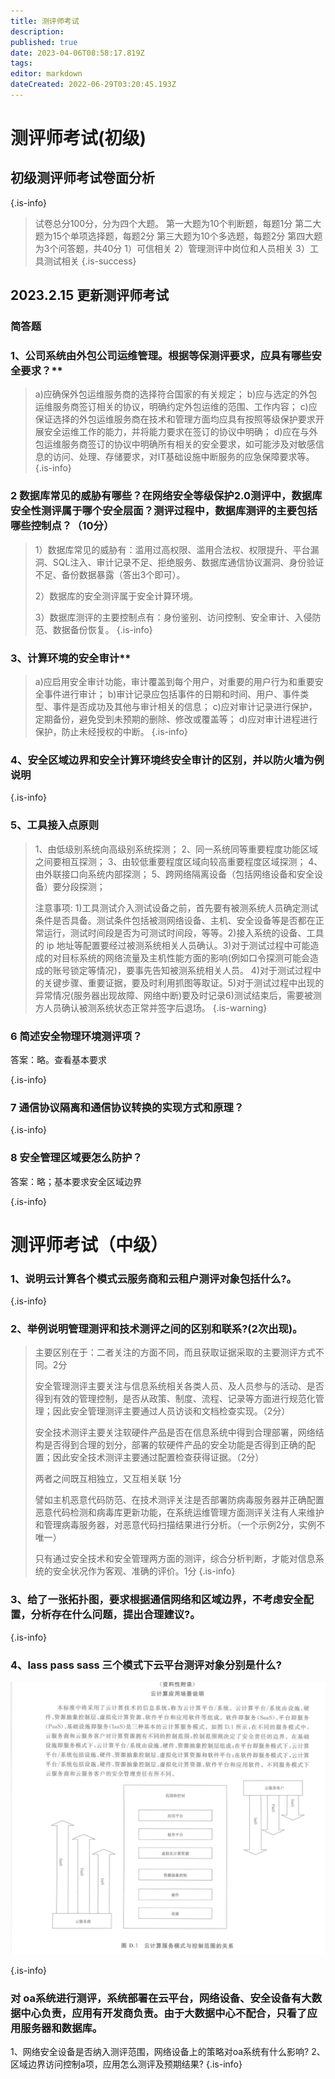 ```yaml
---
title: 测评师考试
description: 
published: true
date: 2023-04-06T08:58:17.819Z
tags: 
editor: markdown
dateCreated: 2022-06-29T03:20:45.193Z
---
```


# 测评师考试(初级)
## 初级测评师考试卷面分析
{.is-info}

>  试卷总分100分，分为四个大题。
第一大题为10个判断题，每题1分
第二大题为15个单项选择题，每题2分
第三大题为10个多选题，每题2分
第四大题为3个问答题，共40分
1）可信相关
2）管理测评中岗位和人员相关
3）工具测试相关
{.is-success}



## 2023.2.15 更新测评师考试
### 简答题 
### 1、公司系统由外包公司运维管理。根据等保测评要求，应具有哪些安全要求？**
>
>a)应确保外包运维服务商的选择符合国家的有关规定；
b)应与选定的外包运维服务商签订相关的协议，明确约定外包运维的范围、工作内容；
c)应保证选择的外包运维服务商在技术和管理方面均应具有按照等级保护要求开展安全运维工作的能力，并将能力要求在签订的协议中明确；
d)应在与外包运维服务商签订的协议中明确所有相关的安全要求，如可能涉及对敏感信息的访问、处理、存储要求，对IT基础设施中断服务的应急保障要求等。
{.is-info}



### 2 数据库常见的威胁有哪些？在网络安全等级保护2.0测评中，数据库安全性测评属于哪个安全层面？测评过程中，数据库测评的主要包括哪些控制点？（10分）
> 1）数据库常见的威胁有：滥用过高权限、滥用合法权、权限提升、平台漏洞、SQL注入、审计记录不足、拒绝服务、数据库通信协议漏洞、身份验证不足、备份数据暴露（答出3个即可）。
> 
> 2）数据库的安全测评属于安全计算环境。
> 
> 3）数据库测评的主要控制点有：身份鉴别、访问控制、安全审计、入侵防范、数据备份恢复。
> {.is-info}



### 3、计算环境的安全审计**
>a)应启用安全审计功能，审计覆盖到每个用户，对重要的用户行为和重要安全事件进行审计；
b)审计记录应包括事件的日期和时间、用户、事件类型、事件是否成功及其他与审计相关的信息；
c)应对审计记录进行保护，定期备份，避免受到未预期的删除、修改或覆盖等；
d)应对审计进程进行保护，防止未经授权的中断。
{.is-info}

### 4、安全区域边界和安全计算环境终安全审计的区别，并以防火墙为例说明


{.is-info}

### 5、工具接入点原则
>1、由低级别系统向高级别系统探测；
2、同一系统同等重要程度功能区域之间要相互探测；
3、由较低重要程度区域向较高重要程度区域探测；
4、由外联接口向系统内部探测；
5、跨网络隔离设备（包括网络设备和安全设备）要分段探测；
>
>注意事项:
1)工具测试介入测试设备之前，首先要有被测系统人员确定测试条件是否具备。测试条件包括被测网络设备、主机、安全设备等是否都在正常运行，测试时间段是否为可测试时间段，等等。2)接入系统的设备、工具的 ip 地址等配置要经过被测系统相关人员确认。3)对于测试过程中可能造成的对目标系统的网络流量及主机性能方面的影响(例如口令探测可能会造成的账号锁定等情况)，要事先告知被测系统相关人员。
4)对于测试过程中的关键步骤、重要证据，要及时利用抓图等取证。5)对于测试过程中出现的异常情况(服务器出现故障、网络中断)要及时记录6)测试结束后，需要被测方人员确认被测系统状态正常并签字后退场。
> {.is-warning}


 ### 6 简述安全物理环境测评项？
 答案：略。查看基本要求
 
{.is-info}

### 7 通信协议隔离和通信协议转换的实现方式和原理？

{.is-info}

### 8 安全管理区域要怎么防护？
答案：略；基本要求安全区域边界

{.is-info}
# **测评师考试（中级）**

### 1、说明云计算各个模式云服务商和云租户测评对象包括什么?。
{.is-info}


### 2、举例说明管理测评和技术测评之间的区别和联系?(2次出现)。
> 	
> 主要区别在于：二者关注的方面不同，而且获取证据采取的主要测评方式不同。2分
> 
> 安全管理测评主要关注与信息系统相关各类人员、及人员参与的活动、是否得到有效的管理控制，是否从政策、制度、流程、记录等方面进行规范化管理；因此安全管理测评主要通过人员访谈和文档检查实现。（2分）
> 
> 安全技术测评主要关注软硬件产品是否在信息系统中得到合理部署，网络结构是否得到合理的划分，部署的软硬件产品的安全功能是否得到正确的配置；因此安全技术测评主要通过配置检查获得证据。（2分）
> 
> 两者之间既互相独立，又互相关联   1分
> 
> 譬如主机恶意代码防范、在技术测评关注是否部署防病毒服务器并正确配置恶意代码检测和病毒库更新功能，在系统运维管理方面测评关注有人来维护和管理病毒服务器，对恶意代码扫描结果进行分析。（一个示例2分，实例不唯一）
> 
> 只有通过安全技术和安全管理两方面的测评，综合分析判断，才能对信息系统的安全状况作为客观、准确的评价。1分
{.is-info}



### 3、给了一张拓扑图，要求根据通信网络和区域边界，不考虑安全配置，分析存在什么问题，提出合理建议?。
{.is-info}

### 4、lass pass sass 三个模式下云平台测评对象分别是什么?
![屏幕截图_2023-04-06_165534.png](/报告相关/屏幕截图_2023-04-06_165534.png)

{.is-info}

### 对 oa系统进行测评，系统部署在云平台，网络设备、安全设备有大数据中心负责，应用有开发商负责。由于大数据中心不配合，只看了应用服务器和数据库。
1、网络安全设备是否纳入测评范围，网络设备上的策略对oa系统有什么影响?
2、区域边界访问控制a项，应用怎么测评及预期结果?
{.is-info}